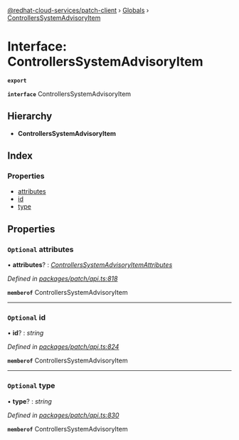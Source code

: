 [@redhat-cloud-services/patch-client](../README.md) › [Globals](../globals.md) › [ControllersSystemAdvisoryItem](controllerssystemadvisoryitem.md)

# Interface: ControllersSystemAdvisoryItem

**`export`** 

**`interface`** ControllersSystemAdvisoryItem

## Hierarchy

* **ControllersSystemAdvisoryItem**

## Index

### Properties

* [attributes](controllerssystemadvisoryitem.md#optional-attributes)
* [id](controllerssystemadvisoryitem.md#optional-id)
* [type](controllerssystemadvisoryitem.md#optional-type)

## Properties

### `Optional` attributes

• **attributes**? : *[ControllersSystemAdvisoryItemAttributes](controllerssystemadvisoryitemattributes.md)*

*Defined in [packages/patch/api.ts:818](https://github.com/RedHatInsights/javascript-clients/blob/c0f4325/packages/patch/api.ts#L818)*

**`memberof`** ControllersSystemAdvisoryItem

___

### `Optional` id

• **id**? : *string*

*Defined in [packages/patch/api.ts:824](https://github.com/RedHatInsights/javascript-clients/blob/c0f4325/packages/patch/api.ts#L824)*

**`memberof`** ControllersSystemAdvisoryItem

___

### `Optional` type

• **type**? : *string*

*Defined in [packages/patch/api.ts:830](https://github.com/RedHatInsights/javascript-clients/blob/c0f4325/packages/patch/api.ts#L830)*

**`memberof`** ControllersSystemAdvisoryItem
